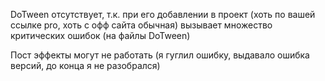 DoTween отсутствует, т.к. при его добавлении в проект (хоть по вашей ссылке pro, хоть с офф сайта обычная) вызывает множество критических ошибок (на файлы DoTween)

Пост эффекты могут не работать (я гуглил ошибку, выдавало ошибка версий, до конца я не разобрался)

